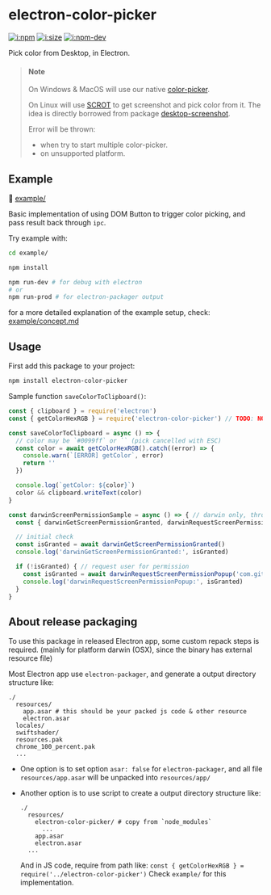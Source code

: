 # electron-color-picker

[![i:npm]][l:npm]
[![i:size]][l:size]
[![i:npm-dev]][l:npm]

Pick color from Desktop, in Electron.

[i:npm]: https://img.shields.io/npm/v/electron-color-picker?colorB=blue
[i:npm-dev]: https://img.shields.io/npm/v/electron-color-picker/dev
[l:npm]: https://npm.im/electron-color-picker
[i:size]: https://packagephobia.now.sh/badge?p=electron-color-picker
[l:size]: https://packagephobia.now.sh/result?p=electron-color-picker

[//]: # (NON_PACKAGE_CONTENT)

> #### Note
> 
> On Windows & MacOS will use our native [color-picker](https://github.com/mockingbot/mb_colorpicker_desktop_native).
> 
> On Linux will use [SCROT][l:scrot] to get screenshot and pick color from it.
> The idea is directly borrowed from package [desktop-screenshot][l:desktop-screenshot].
> 
> Error will be thrown:
> - when try to start multiple color-picker.
> - on unsupported platform.


## Example

📁 [example/](example/)

Basic implementation of using DOM Button to trigger color picking,
and pass result back through `ipc`.

Try example with:
```bash
cd example/

npm install

npm run-dev # for debug with electron
# or
npm run-prod # for electron-packager output
```

for a more detailed explanation of the example setup,
check: [example/concept.md](example/concept.md)


## Usage

First add this package to your project: 
```bash
npm install electron-color-picker
```

Sample function `saveColorToClipboard()`:
```js
const { clipboard } = require('electron')
const { getColorHexRGB } = require('electron-color-picker') // TODO: NOTE: this can not be directly packed for release, check below

const saveColorToClipboard = async () => {
  // color may be `#0099ff` or `` (pick cancelled with ESC)
  const color = await getColorHexRGB().catch((error) => {
    console.warn(`[ERROR] getColor`, error)
    return ''
  })

  console.log(`getColor: ${color}`)
  color && clipboard.writeText(color)
}

const darwinScreenPermissionSample = async () => { // darwin only, throw error on other platform (since electron-color-picker@2)
  const { darwinGetScreenPermissionGranted, darwinRequestScreenPermissionPopup } = require('electron-color-picker')

  // initial check
  const isGranted = await darwinGetScreenPermissionGranted()
  console.log('darwinGetScreenPermissionGranted:', isGranted)

  if (!isGranted) { // request user for permission
    const isGranted = await darwinRequestScreenPermissionPopup('com.github.Electron') // use default Electron bundle id for test without repacking, replace with actual bundle id when releasing
    console.log('darwinRequestScreenPermissionPopup:', isGranted)
  }
}
```


## About release packaging

To use this package in released Electron app,
some custom repack steps is required.
(mainly for platform darwin (OSX), since the binary has external resource file)

Most Electron app use `electron-packager`,
and generate a output directory structure like:
```
./
  resources/
    app.asar # this should be your packed js code & other resource
    electron.asar
  locales/
  swiftshader/
  resources.pak
  chrome_100_percent.pak
  ...
```

- One option is to set option `asar: false` for `electron-packager`,
  and all file `resources/app.asar` will be unpacked into `resources/app/`

- Another option is to use script to create a output directory structure like:
  ```
  ./
    resources/
      electron-color-picker/ # copy from `node_modules`
        ...
      app.asar
      electron.asar
    ...
  ```
  And in JS code, require from path like:
  `const { getColorHexRGB } = require('../electron-color-picker')`
  Check `example/` for this implementation.


[l:scrot]: https://en.wikipedia.org/wiki/Scrot
[l:desktop-screenshot]: https://npm.im/desktop-screenshot
